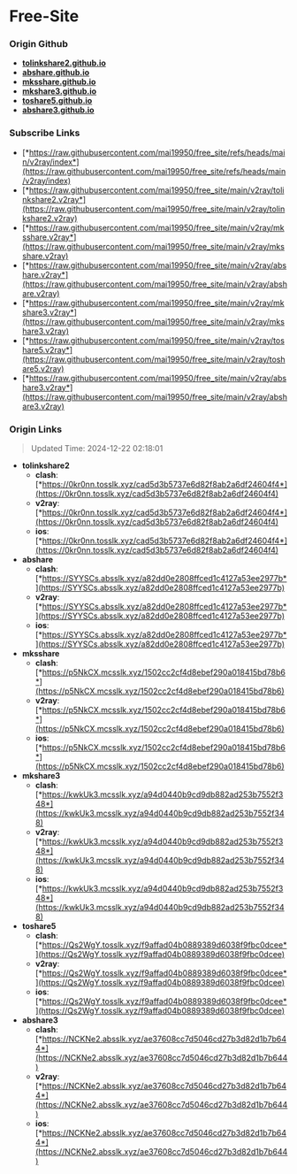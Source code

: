 # Free-Site

### Origin Github

- [**tolinkshare2.github.io**](https://github.com/tolinkshare2/tolinkshare2.github.io)
- [**abshare.github.io**](https://github.com/abshare/abshare.github.io)
- [**mksshare.github.io**](https://github.com/mksshare/mksshare.github.io)
- [**mkshare3.github.io**](https://github.com/mkshare3/mkshare3.github.io)
- [**toshare5.github.io**](https://github.com/toshare5/toshare5.github.io)
- [**abshare3.github.io**](https://github.com/abshare3/abshare3.github.io)

### Subscribe Links

- [*https://raw.githubusercontent.com/mai19950/free_site/refs/heads/main/v2ray/index*](https://raw.githubusercontent.com/mai19950/free_site/refs/heads/main/v2ray/index)
- [*https://raw.githubusercontent.com/mai19950/free_site/main/v2ray/tolinkshare2.v2ray*](https://raw.githubusercontent.com/mai19950/free_site/main/v2ray/tolinkshare2.v2ray)
- [*https://raw.githubusercontent.com/mai19950/free_site/main/v2ray/mksshare.v2ray*](https://raw.githubusercontent.com/mai19950/free_site/main/v2ray/mksshare.v2ray)
- [*https://raw.githubusercontent.com/mai19950/free_site/main/v2ray/abshare.v2ray*](https://raw.githubusercontent.com/mai19950/free_site/main/v2ray/abshare.v2ray)
- [*https://raw.githubusercontent.com/mai19950/free_site/main/v2ray/mkshare3.v2ray*](https://raw.githubusercontent.com/mai19950/free_site/main/v2ray/mkshare3.v2ray)
- [*https://raw.githubusercontent.com/mai19950/free_site/main/v2ray/toshare5.v2ray*](https://raw.githubusercontent.com/mai19950/free_site/main/v2ray/toshare5.v2ray)
- [*https://raw.githubusercontent.com/mai19950/free_site/main/v2ray/abshare3.v2ray*](https://raw.githubusercontent.com/mai19950/free_site/main/v2ray/abshare3.v2ray)

### Origin Links

> Updated Time: 2024-12-22 02:18:01

- **tolinkshare2**
  - **clash**: [*https://0kr0nn.tosslk.xyz/cad5d3b5737e6d82f8ab2a6df24604f4*](https://0kr0nn.tosslk.xyz/cad5d3b5737e6d82f8ab2a6df24604f4)
  - **v2ray**: [*https://0kr0nn.tosslk.xyz/cad5d3b5737e6d82f8ab2a6df24604f4*](https://0kr0nn.tosslk.xyz/cad5d3b5737e6d82f8ab2a6df24604f4)
  - **ios**: [*https://0kr0nn.tosslk.xyz/cad5d3b5737e6d82f8ab2a6df24604f4*](https://0kr0nn.tosslk.xyz/cad5d3b5737e6d82f8ab2a6df24604f4)
- **abshare**
  - **clash**: [*https://SYYSCs.absslk.xyz/a82dd0e2808ffced1c4127a53ee2977b*](https://SYYSCs.absslk.xyz/a82dd0e2808ffced1c4127a53ee2977b)
  - **v2ray**: [*https://SYYSCs.absslk.xyz/a82dd0e2808ffced1c4127a53ee2977b*](https://SYYSCs.absslk.xyz/a82dd0e2808ffced1c4127a53ee2977b)
  - **ios**: [*https://SYYSCs.absslk.xyz/a82dd0e2808ffced1c4127a53ee2977b*](https://SYYSCs.absslk.xyz/a82dd0e2808ffced1c4127a53ee2977b)
- **mksshare**
  - **clash**: [*https://p5NkCX.mcsslk.xyz/1502cc2cf4d8ebef290a018415bd78b6*](https://p5NkCX.mcsslk.xyz/1502cc2cf4d8ebef290a018415bd78b6)
  - **v2ray**: [*https://p5NkCX.mcsslk.xyz/1502cc2cf4d8ebef290a018415bd78b6*](https://p5NkCX.mcsslk.xyz/1502cc2cf4d8ebef290a018415bd78b6)
  - **ios**: [*https://p5NkCX.mcsslk.xyz/1502cc2cf4d8ebef290a018415bd78b6*](https://p5NkCX.mcsslk.xyz/1502cc2cf4d8ebef290a018415bd78b6)
- **mkshare3**
  - **clash**: [*https://kwkUk3.mcsslk.xyz/a94d0440b9cd9db882ad253b7552f348*](https://kwkUk3.mcsslk.xyz/a94d0440b9cd9db882ad253b7552f348)
  - **v2ray**: [*https://kwkUk3.mcsslk.xyz/a94d0440b9cd9db882ad253b7552f348*](https://kwkUk3.mcsslk.xyz/a94d0440b9cd9db882ad253b7552f348)
  - **ios**: [*https://kwkUk3.mcsslk.xyz/a94d0440b9cd9db882ad253b7552f348*](https://kwkUk3.mcsslk.xyz/a94d0440b9cd9db882ad253b7552f348)
- **toshare5**
  - **clash**: [*https://Qs2WgY.tosslk.xyz/f9affad04b0889389d6038f9fbc0dcee*](https://Qs2WgY.tosslk.xyz/f9affad04b0889389d6038f9fbc0dcee)
  - **v2ray**: [*https://Qs2WgY.tosslk.xyz/f9affad04b0889389d6038f9fbc0dcee*](https://Qs2WgY.tosslk.xyz/f9affad04b0889389d6038f9fbc0dcee)
  - **ios**: [*https://Qs2WgY.tosslk.xyz/f9affad04b0889389d6038f9fbc0dcee*](https://Qs2WgY.tosslk.xyz/f9affad04b0889389d6038f9fbc0dcee)
- **abshare3**
  - **clash**: [*https://NCKNe2.absslk.xyz/ae37608cc7d5046cd27b3d82d1b7b644*](https://NCKNe2.absslk.xyz/ae37608cc7d5046cd27b3d82d1b7b644)
  - **v2ray**: [*https://NCKNe2.absslk.xyz/ae37608cc7d5046cd27b3d82d1b7b644*](https://NCKNe2.absslk.xyz/ae37608cc7d5046cd27b3d82d1b7b644)
  - **ios**: [*https://NCKNe2.absslk.xyz/ae37608cc7d5046cd27b3d82d1b7b644*](https://NCKNe2.absslk.xyz/ae37608cc7d5046cd27b3d82d1b7b644)
